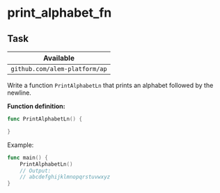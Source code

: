 # print_alphabet_fn

## Task

| Available                     |
| ----------------------------- |
| `github.com/alem-platform/ap` |

Write a function `PrintAlphabetLn` that prints an alphabet followed by the newline.

**Function definition:**

```go
func PrintAlphabetLn() {

}
```

Example:

```go
func main() {
    PrintAlphabetLn()
    // Output:
	// abcdefghijklmnopqrstuvwxyz
}
```
